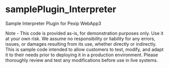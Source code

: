 # samplePlugin_Interpreter
Sample Interpreter Plugin for Pexip WebApp3

Note - This code is provided as-is, for demonstration purposes only. Use it at your own risk. We assume no responsibility or liability for any errors, issues, or damages resulting from its use, whether directly or indirectly. This is sample code intended to allow customers to test, modify, and adapt it to their needs prior to deploying it in a production environment. Please thoroughly review and test any modifications before use in live systems.
